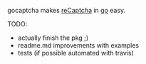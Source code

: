 gocaptcha makes [reCaptcha](http://www.google.com/recaptcha) in [go](golang.org) easy.

TODO:
- actually finish the pkg ;)
- readme.md improvements with examples
- tests (if possible automated with travis)